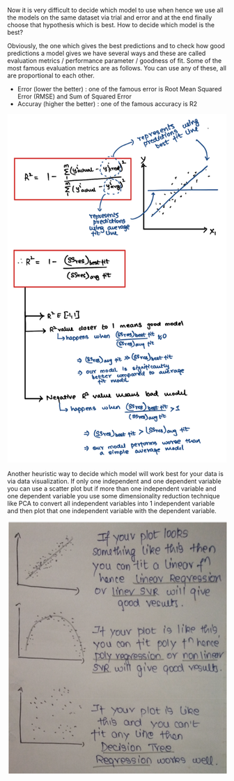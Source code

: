 Now it is very difficult to decide which model to use when hence we use all the models on the same dataset via trial and error and at the end finally choose that hypothesis which is best. How to decide which model is the best? 

Obviously, the one which gives the best predictions and to check how good predictions a model gives we have several ways and these are called evaluation metrics / performance parameter / goodness of fit. Some of the most famous evaluation metrics are as follows. You can use any of these, all are proportional to each other.

- Error (lower the better) : one of the famous error is Root Mean Squared Error (RMSE) and Sum of Squared Error
- Accuray (higher the better) : one of the famous accuracy is R2

![Alt text](https://github.com/khetansarvesh/Tabular-Cross-Sectional-Modelling/blob/main/imgs/eval_metrics.png)

Another heuristic way to decide which model will work best for your data is via data visualization. If only one independent and one dependent variable you can use a scatter plot but if more than one independent variable and one dependent variable you use some dimensionality reduction technique like PCA to convert all independent variables into 1 independent variable and then plot that one independent variable with the dependent variable.

![Alt text](https://github.com/khetansarvesh/Tabular-Cross-Sectional-Modelling/blob/main/imgs/data_vis.png)

